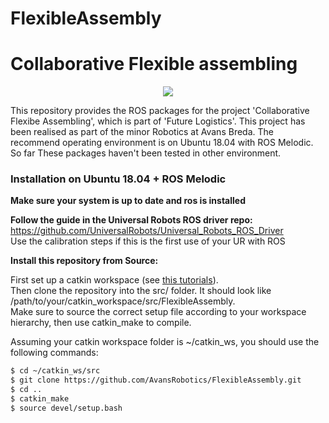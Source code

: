 # FlexibleAssembly
Collaborative Flexible assembling 
======

<p align="center">
  <img src="docs/images/concept.png" />
</p>

This repository provides the ROS packages for the project 'Collaborative Flexibe Assembling', which is part of 'Future Logistics'. 
This project has been realised as part of the minor Robotics at Avans Breda.
The recommend operating environment is on Ubuntu 18.04 with ROS Melodic. So far These packages haven't been tested in other environment.

### Installation on Ubuntu 18.04 + ROS Melodic

**Make sure your system is up to date and ros is installed**

**Follow the guide in the Universal Robots ROS driver repo:**
https://github.com/UniversalRobots/Universal_Robots_ROS_Driver <br /> 
Use the calibration steps if this is the first use of your UR with ROS

**Install this repository from Source:**

First set up a catkin workspace (see [this tutorials](http://wiki.ros.org/catkin/Tutorials)).  
Then clone the repository into the src/ folder. It should look like /path/to/your/catkin_workspace/src/FlexibleAssembly.  
Make sure to source the correct setup file according to your workspace hierarchy, then use catkin_make to compile.  

Assuming your catkin workspace folder is ~/catkin_ws, you should use the following commands:
```sh
$ cd ~/catkin_ws/src
$ git clone https://github.com/AvansRobotics/FlexibleAssembly.git
$ cd ..
$ catkin_make
$ source devel/setup.bash
```
